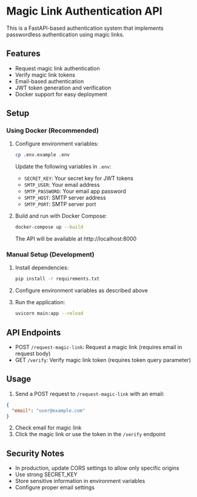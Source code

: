 # Magic Link Authentication API

This is a FastAPI-based authentication system that implements passwordless authentication using magic links.

## Features

- Request magic link authentication
- Verify magic link tokens
- Email-based authentication
- JWT token generation and verification
- Docker support for easy deployment

## Setup

### Using Docker (Recommended)

1. Configure environment variables:

   ```bash
   cp .env.example .env
   ```

   Update the following variables in `.env`:

   - `SECRET_KEY`: Your secret key for JWT tokens
   - `SMTP_USER`: Your email address
   - `SMTP_PASSWORD`: Your email app password
   - `SMTP_HOST`: SMTP server address
   - `SMTP_PORT`: SMTP server port

2. Build and run with Docker Compose:

   ```bash
   docker-compose up --build
   ```

   The API will be available at http://localhost:8000

### Manual Setup (Development)

1. Install dependencies:

   ```bash
   pip install -r requirements.txt
   ```

2. Configure environment variables as described above

3. Run the application:
   ```bash
   uvicorn main:app --reload
   ```

## API Endpoints

- POST `/request-magic-link`: Request a magic link (requires email in request body)
- GET `/verify`: Verify magic link token (requires token query parameter)

## Usage

1. Send a POST request to `/request-magic-link` with an email:

```json
{
  "email": "user@example.com"
}
```

2. Check email for magic link
3. Click the magic link or use the token in the `/verify` endpoint

## Security Notes

- In production, update CORS settings to allow only specific origins
- Use strong SECRET_KEY
- Store sensitive information in environment variables
- Configure proper email settings
